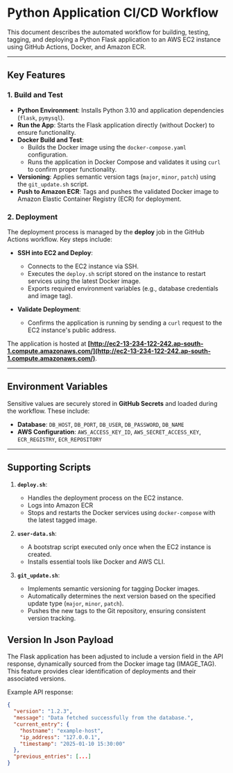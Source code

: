 # Python Application CI/CD Workflow

This document describes the automated workflow for building, testing, tagging, and deploying a Python Flask application to an AWS EC2 instance using GitHub Actions, Docker, and Amazon ECR.

---

## Key Features

### 1. Build and Test
- **Python Environment**: Installs Python 3.10 and application dependencies (`flask`, `pymysql`).
- **Run the App**: Starts the Flask application directly (without Docker) to ensure functionality.
- **Docker Build and Test**:
  - Builds the Docker image using the `docker-compose.yaml` configuration.
  - Runs the application in Docker Compose and validates it using `curl` to confirm proper functionality.
- **Versioning**: Applies semantic version tags (`major`, `minor`, `patch`) using the `git_update.sh` script.
- **Push to Amazon ECR**: Tags and pushes the validated Docker image to Amazon Elastic Container Registry (ECR) for deployment.


### 2. Deployment
The deployment process is managed by the **deploy** job in the GitHub Actions workflow. Key steps include:

- **SSH into EC2 and Deploy**:
   - Connects to the EC2 instance via SSH.
   - Executes the `deploy.sh` script stored on the instance to restart services using the latest Docker image.
   - Exports required environment variables (e.g., database credentials and image tag).

- **Validate Deployment**:
   - Confirms the application is running by sending a `curl` request to the EC2 instance's public address.

The application is hosted at **[http://ec2-13-234-122-242.ap-south-1.compute.amazonaws.com/](http://ec2-13-234-122-242.ap-south-1.compute.amazonaws.com/)**.

---

## Environment Variables

Sensitive values are securely stored in **GitHub Secrets** and loaded during the workflow. These include:
- **Database**: `DB_HOST`, `DB_PORT`, `DB_USER`, `DB_PASSWORD`, `DB_NAME`
- **AWS Configuration**: `AWS_ACCESS_KEY_ID`, `AWS_SECRET_ACCESS_KEY`, `ECR_REGISTRY`, `ECR_REPOSITORY`

---
## Supporting Scripts

1. **`deploy.sh`**:
   - Handles the deployment process on the EC2 instance.
   - Logs into Amazon ECR
   - Stops and restarts the Docker services using `docker-compose` with the latest tagged image.

2. **`user-data.sh`**:
   - A bootstrap script executed only once when the EC2 instance is created.
   - Installs essential tools like Docker and AWS CLI.

3. **`git_update.sh`**:
   - Implements semantic versioning for tagging Docker images.
   - Automatically determines the next version based on the specified update type (`major`, `minor`, `patch`).
   - Pushes the new tags to the Git repository, ensuring consistent version tracking.

## Version In Json Payload

The Flask application has been adjusted to include a version field in the API response, dynamically sourced from the Docker image tag (IMAGE_TAG). This feature provides clear identification of deployments and their associated versions.

Example API response:

```json
{
  "version": "1.2.3",
  "message": "Data fetched successfully from the database.",
  "current_entry": {
    "hostname": "example-host",
    "ip_address": "127.0.0.1",
    "timestamp": "2025-01-10 15:30:00"
  },
  "previous_entries": [...]
}


